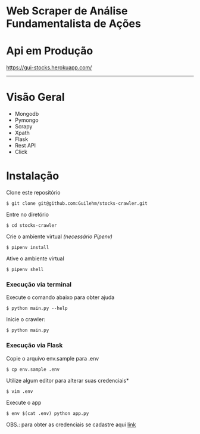 # Web Scraper de Análise Fundamentalista de Ações


# Api em Produção
https://gui-stocks.herokuapp.com/


---
# Visão Geral

* Mongodb
* Pymongo
* Scrapy
* Xpath
* Flask
* Rest API
* Click


# Instalação

Clone este repositório

    $ git clone git@github.com:Guilehm/stocks-crawler.git

Entre no diretório

    $ cd stocks-crawler

Crie o ambiente virtual *(necessário Pipenv)*

    $ pipenv install

Ative o ambiente virtual

    $ pipenv shell
    
    

### Execução via terminal

Execute o comando abaixo para obter ajuda

    $ python main.py --help

Inicie o crawler:

    $ python main.py


### Execução via Flask

Copie o arquivo env.sample para .env

    $ cp env.sample .env
    
   
Utilize algum editor para alterar suas credenciais*

    $ vim .env
    
Execute o app

    $ env $(cat .env) python app.py

OBS.: para obter as credenciais se cadastre aqui [link](https://eduardocavalcanti.com/cadastro/)
